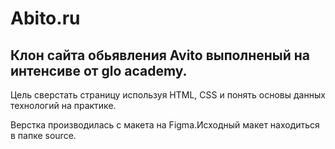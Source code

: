 # Abito.ru

## Клон сайта обьявления Avito выполненый на интенсиве от glo academy.

Цель сверстать страницу используя HTML, CSS и понять основы данных технологий на практике.

Верстка производилась с макета на Figma.Исходный макет находиться в папке source.
